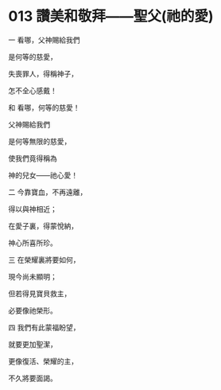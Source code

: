 # 013 讚美和敬拜——聖父(祂的愛)

一 看哪，父神賜給我們

是何等的慈愛，

失喪罪人，得稱神子，

怎不全心感戴！

和 看哪，何等的慈愛！

父神賜給我們

是何等無限的慈愛，

使我們竟得稱為

神的兒女——祂心愛！

二 今靠寶血，不再遠離，

得以與神相近；

在愛子裏，得蒙悅納，

神心所喜所珍。

三 在榮耀裏將要如何，

現今尚未顯明；

但若得見寶貝救主，

必要像祂榮形。

四 我們有此蒙福盼望，

就要更加聖潔，

更像復活、榮耀的主，

不久將要面謁。

